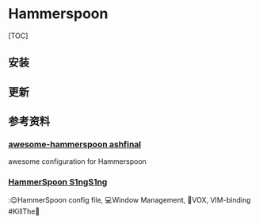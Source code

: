 # Hammerspoon

[TOC]

## 安装



## 更新



## 参考资料

### [awesome-hammerspoon ashfinal](https://github.com/ashfinal/awesome-hammerspoon)

awesome configuration for Hammerspoon

### [HammerSpoon S1ngS1ng](https://github.com/S1ngS1ng/HammerSpoon)

:😌HammerSpoon config file, 💻Window Management, 🎵VOX, VIM-binding #KillThe🐁